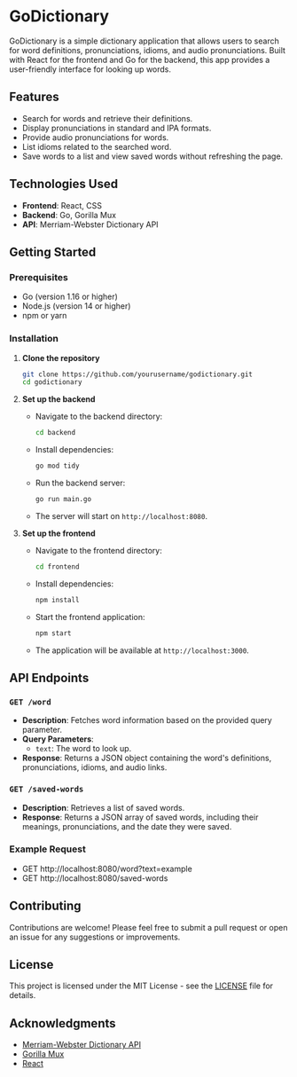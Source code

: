# GoDictionary

GoDictionary is a simple dictionary application that allows users to search for word definitions, pronunciations, idioms, and audio pronunciations. Built with React for the frontend and Go for the backend, this app provides a user-friendly interface for looking up words.

## Features
- Search for words and retrieve their definitions.
- Display pronunciations in standard and IPA formats.
- Provide audio pronunciations for words.
- List idioms related to the searched word.
- Save words to a list and view saved words without refreshing the page.

## Technologies Used
- **Frontend**: React, CSS
- **Backend**: Go, Gorilla Mux
- **API**: Merriam-Webster Dictionary API

## Getting Started

### Prerequisites
- Go (version 1.16 or higher)
- Node.js (version 14 or higher)
- npm or yarn

### Installation

1. **Clone the repository**
   ```bash
   git clone https://github.com/yourusername/godictionary.git
   cd godictionary
   ```

2. **Set up the backend**
   - Navigate to the backend directory:
     ```bash
     cd backend
     ```
   - Install dependencies:
     ```bash
     go mod tidy
     ```
   - Run the backend server:
     ```bash
     go run main.go
     ```
   - The server will start on `http://localhost:8080`.

3. **Set up the frontend**
   - Navigate to the frontend directory:
     ```bash
     cd frontend
     ```
   - Install dependencies:
     ```bash
     npm install
     ```
   - Start the frontend application:
     ```bash
     npm start
     ```
   - The application will be available at `http://localhost:3000`.

## API Endpoints
### `GET /word`
- **Description**: Fetches word information based on the provided query parameter.
- **Query Parameters**:
  - `text`: The word to look up.
- **Response**: Returns a JSON object containing the word's definitions, pronunciations, idioms, and audio links.

### `GET /saved-words`
- **Description**: Retrieves a list of saved words.
- **Response**: Returns a JSON array of saved words, including their meanings, pronunciations, and the date they were saved.

### Example Request

- GET http://localhost:8080/word?text=example
- GET http://localhost:8080/saved-words

## Contributing
Contributions are welcome! Please feel free to submit a pull request or open an issue for any suggestions or improvements.

## License
This project is licensed under the MIT License - see the [LICENSE](LICENSE) file for details.

## Acknowledgments
- [Merriam-Webster Dictionary API](https://dictionaryapi.com/)
- [Gorilla Mux](https://github.com/gorilla/mux)
- [React](https://reactjs.org/)




